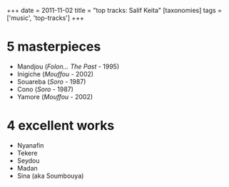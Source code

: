 +++
date = 2011-11-02
title = "top tracks: Salif Keita"
[taxonomies]
tags = ['music', 'top-tracks']
+++

5 masterpieces
==============

-   Mandjou (*Folon... The Past* - 1995)
-   Inigiche (*Mouffou* - 2002)
-   Souareba (*Soro* - 1987)
-   Cono (*Soro* - 1987)
-   Yamore (*Mouffou* - 2002)

4 excellent works
=================

-   Nyanafin
-   Tekere
-   Seydou
-   Madan
-   Sina (aka Soumbouya)
